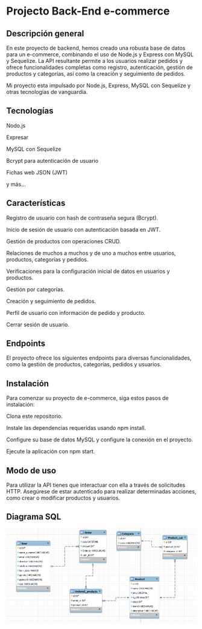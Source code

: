 
# Projecto Back-End e-commerce

## Descripción general

En este proyecto de backend, hemos creado una robusta base de datos para un e-commerce, combinando el uso de Node.js y Express con MySQL y Sequelize. La API resultante permite a los usuarios realizar pedidos y ofrece funcionalidades completas como registro, autenticación, gestión de productos y categorías, así como la creación y seguimiento de pedidos.

Mi proyecto esta impulsado por Node.js, Express, MySQL con Sequelize y otras tecnologías de vanguardia.

## Tecnologías

Nodo.js

Expresar

MySQL con Sequelize

Bcrypt para autenticación de usuario

Fichas web JSON (JWT)

y más...

## Características

Registro de usuario con hash de contraseña segura (Bcrypt).

Inicio de sesión de usuario con autenticación basada en JWT.

Gestión de productos con operaciones CRUD.

Relaciones de muchos a muchos y de uno a muchos entre usuarios, productos, categorías y pedidos.

Verificaciones para la configuración inicial de datos en usuarios y productos.

Gestión por categorías.

Creación y seguimiento de pedidos.

Perfil de usuario con información de pedido y producto.

Cerrar sesión de usuario.

## Endpoints

El proyecto ofrece los siguientes endpoints para diversas funcionalidades, como la gestión de productos, categorías, pedidos y usuarios.

## Instalación

Para comenzar su proyecto de e-commerce, siga estos pasos de instalación:

Clona este repositorio.

Instale las dependencias requeridas usando npm install.

Configure su base de datos MySQL y configure la conexión en el proyecto.

Ejecute la aplicación con npm start.

## Modo de uso

Para utilizar la API tienes que interactuar con ella a través de solicitudes HTTP. Asegúrese de estar autenticado para realizar determinadas acciones, como crear o modificar productos y usuarios.

## Diagrama SQL

![App Screenshot](./assets/diagram-ecommerce.png)
